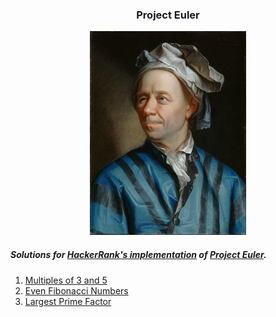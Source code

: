 ### <center>Project Euler</center>

<p align="center">
	<img src="Leonhard_Euler.jpg" width="250">
</p>

##### Solutions for [HackerRank's implementation](https://www.hackerrank.com/contests/projecteuler/challenges) of [Project Euler](https://projecteuler.net).

1. [Multiples of 3 and 5](/solutions/001_multiples_of_3_and_5.py)
2. [Even Fibonacci Numbers](/solutions/002_even_fibonacci_numbers.py)
3. [Largest Prime Factor](/solutions/003_largest_prime_factor.py)
